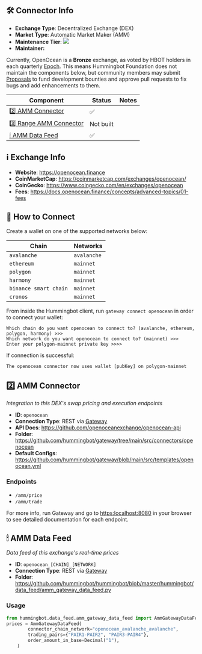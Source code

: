 ## 🛠 Connector Info

- **Exchange Type**: Decentralized Exchange (DEX)
- **Market Type**: Automatic Market Maker (AMM)
- **Maintenance Tier**: ![](https://img.shields.io/static/v1?label=Hummingbot&message=BRONZE&color=green)
- **Maintainer:** 

Currently, OpenOcean is a **Bronze** exchange, as voted by HBOT holders in each quarterly [Epoch](/governance/epochs). This means Hummingbot Foundation does not maintain the components below, but community members may submit [Proposals](/governance/proposals) to fund development bounties and approve pull requests to fix bugs and add enhancements to them.

| Component | Status | Notes | 
| --------- | ------ | ----- |
| [2️⃣ AMM Connector](#2-amm-connector) | ✅ |
| [3️⃣ Range AMM Connector](#3-range-amm-connector) | Not built |
| [🕯 AMM Data Feed](#amm-data-feed) | ✅ |

## ℹ️ Exchange Info

- **Website**: <https://openocean.finance>
- **CoinMarketCap**: <https://coinmarketcap.com/exchanges/openocean/>
- **CoinGecko**: <https://www.coingecko.com/en/exchanges/openocean>
- **Fees**: <https://docs.openocean.finance/concepts/advanced-topics/01-fees>

## 🔑 How to Connect

Create a wallet on one of the supported networks below:

| Chain | Networks | 
| ----- | -------- |
| `avalanche` | `avalanche` 
| `ethereum` | `mainnet` 
| `polygon` | `mainnet` 
| `harmony` | `mainnet` 
| `binance smart chain` | `mainnet` 
| `cronos` | `mainnet` 

From inside the Hummingbot client, run `gateway connect openocean` in order to connect your wallet:
 
```
Which chain do you want openocean to connect to? (avalanche, ethereum, polygon, harmony) >>>
Which network do you want openocean to connect to? (mainnet) >>>
Enter your polygon-mainnet private key >>>>
```

If connection is successful:

```
The openocean connector now uses wallet [pubKey] on polygon-mainnet
```


## 2️⃣ AMM Connector
*Integration to this DEX's swap pricing and execution endpoints*

- **ID**: `openocean`
- **Connection Type**: REST via [Gateway](/gateway)
- **API Docs**: <https://github.com/openoceanexchange/openocean-api>
- **Folder**: https://github.com/hummingbot/gateway/tree/main/src/connectors/openocean
- **Default Configs**: https://github.com/hummingbot/gateway/blob/main/src/templates/openocean.yml

### Endpoints

- `/amm/price`
- `/amm/trade`


For more info, run Gateway and go to <https:localhost:8080> in your browser to see detailed documentation for each endpoint.

## 🕯 AMM Data Feed
*Data feed of this exchange's real-time prices*

- **ID**: `openocean_[CHAIN]_[NETWORK]`
- **Connection Type**: REST via [Gateway](/gateway)
- **Folder**: https://github.com/hummingbot/hummingbot/blob/master/hummingbot/data_feed/amm_gateway_data_feed.py

### Usage

```python
from hummingbot.data_feed.amm_gateway_data_feed import AmmGatewayDataFeed
prices = AmmGatewayDataFeed(
        connector_chain_network="openocean_avalanche_avalanche",
        trading_pairs={"PAIR1-PAIR2", "PAIR3-PAIR4"},
        order_amount_in_base=Decimal("1"),
    )
```